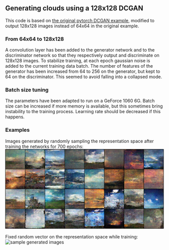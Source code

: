 ## Generating clouds using a 128x128 DCGAN ##
This code is based on [the original pytorch DCGAN example](https://github.com/pytorch/examples/tree/master/dcgan), modified to output 128x128 images instead of 64x64 in the original example.
### From 64x64 to 128x128 ###
A convolution layer has been added to the generator network and to the discriminator network so that they respectively output and discriminate on 128x128 images. To stabilize training, at each epoch gaussian noise is added to the current training data batch. The number of features of the generator has been increased from 64 to 256 on the generator, but kept to 64 on the discriminator. This seemed to avoid falling into a collapsed mode.
### Batch size tuning ###
The parameters have been adapted to run on a GeForce 1060 6G. Batch size can be increased if more memory is available, but this sometimes bring instability to the training process. Learning rate should be decreased if this happens.

### Examples ###
Images generated by randomly sampling the representation space after training the networks for 700 epochs:
![sample generated images](https://raw.githubusercontent.com/ssidorenko/clouds_dcgan/master/sample.png)

Fixed random vector on the representation space while training:
![sample generated images](https://raw.githubusercontent.com/ssidorenko/clouds_dcgan/master/sample.gif)
